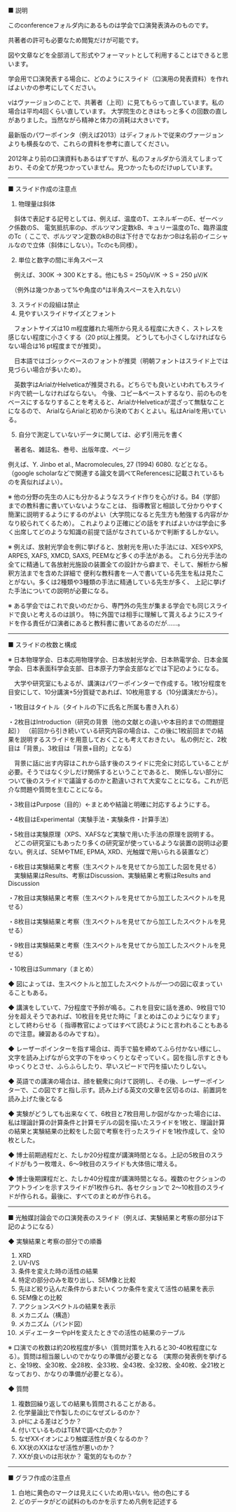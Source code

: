 ■ 説明

このconferenceフォルダ内にあるものは学会で口演発表済みのものです。

共著者の許可も必要なため閲覧だけが可能です。

図や文章などを全部消して形式やフォーマットとして利用することはできると思います。

学会用で口演発表する場合に、どのようにスライド（口演用の発表資料）を作ればよいかの参考にしてください。

vはヴァージョンのことで、共著者（上司）に見てもらって直しています。私の場合は平均4回くらい直しています。
大学院生のときはもっと多くの回数の直しがありました。当然ながら精神と体力の消耗は大きいです。

最新版のパワーポインタ（例えば2013）はディフォルトで従来のヴァージョンよりも横長なので、これらの資料を参考に直してください。

2012年より前の口演資料もあるはずですが、私のフォルダから消えてしまっており、その全てが見つかっていません。見つかったものだけupしています。

******************************************************************************
■ スライド作成の注意点

1. 物理量は斜体

　斜体で表記する記号としては、例えば、温度のT、エネルギーのE、ゼーベック係数のS、
電気抵抗率のρ、ボルツマン定数kB、キュリー温度のTc、臨界温度のTc（
ここで、ボルツマン定数のkBのBは下付きでなおかつBは名前のイニシャルなので立体（斜体にしない）。Tcのcも同様）。

2. 単位と数字の間に半角スペース

　例えば、300K → 300 Kとする。他にもS = 250μV/K → S = 250 μV/K

　（例外は幾つかあって%や角度の°は半角スペースを入れない）

3. スライドの段組は禁止
4. 見やすいスライドサイズとフォント

　フォントサイズは10 m程度離れた場所から見える程度に大きく、ストレスを感じない程度に小さくする（20 pt以上推奨。
どうしても小さくしなければならない場合は16 pt程度までが推奨）。

　日本語ではゴシックベースのフォントが推奨（明朝フォントはスライド上では見づらい場合が多いため）。

　英数字はArialかHelveticaが推奨される。どちらでも良いといわれてもスライド内で統一しなければならない。
今後、コピー&ペーストするなり、前のものをベースにするなりすることを考えると、ArialかHelveticaが混ざって無駄なことになるので、
ArialならArialと初めから決めておくとよい。私はArialを用いている。

5. 自分で測定していないデータに関しては、必ず引用元を書く

　著者名、雑誌名、巻号、出版年度、ページ

例えば、Y. Jinbo et al., Macromolecules, 27 (1994) 6080. などとなる。
（google scholarなどで関連する論文を調べてReferencesに記載されているものを真似ればよい）。

※ 他の分野の先生の人にも分かるようなスライド作りを心がける。B4（学部）までの教科書に書いていないようなことは、
指導教官と相談して分かりやすく簡潔に説明するようにするのがよい（大学院になると先生方も勉強する内容がかなり絞られてくるため）。
これよりより正確にどの話をすればよいかは学会に多く出席してどのような知識の前提で話がなされているかで判断するしかない。

※ 例えば、放射光学会を例に挙げると、放射光を用いた手法には、XESやXPS, ARPES, XAFS, XMCD, SAXS, PEEMなど多くの手法がある。
これら分光手法の全てに精通して各放射光施設の装置全ての設計から癖まで、そして、解析から解釈方法までを含めた詳細で
便利な教科書を一人で書いている先生を私は見たことがない。多くは2種類や3種類の手法に精通している先生が多く、
上記に挙げた手法についての説明が必要になる。

※ ある学会ではこれで良いのだから、専門外の先生が集まる学会でも同じスライドで良いと考えるのは誤り。
特に外国では相手に理解して貰えるようにスライドを作る責任が口演者にあると教科書に書いてあるのだが......。
******************************************************************************
■ スライドの枚数と構成

※ 日本物理学会、日本応用物理学会、日本放射光学会、日本熱電学会、日本金属学会、日本表面科学会支部、日本原子力学会支部などでは下記のようになる。

　大学や研究室にもよるが、講演はパワーポインターで作成する。1枚1分程度を目安にして、10分講演+5分質疑であれば、10枚用意する（10分講演だから）。

・1枚目はタイトル（タイトルの下に氏名と所属も書き入れる）

・2枚目はIntroduction（研究の背景｛他の文献との違いや本目的までの問題提起｝）
 （前回から引き続いている研究内容の場合は、この後に1枚前回までの結果を説明するスライドを用意しておくことも考えておきたい。
 私の例だと、2枚目は「背景」、3枚目は「背景+目的」となる）

　背景に話に出す内容はこれから話す後のスライドに完全に対応していることが必要。そうではなく少しだけ関係するということであると、
関係しない部分について後のスライドで議論するのかと勘違いされて大変なことになる。これが厄介な問題や質問を生むことになる。

・3枚目はPurpose（目的）←まとめや結論と明確に対応するようにする。

・4枚目はExperimental（実験手法・実験条件・計算手法）

・5枚目は実験原理（XPS、XAFSなど実験で用いた手法の原理を説明する。
　どこの研究室にもあったり多くの研究室が使っているような装置の説明は必要ない。例えば、SEMやTME, EPMA, XRD、光触媒で用いられる装置など）

・6枚目は実験結果と考察（生スペクトルを見せてから加工した図を見せる）
 　実験結果はResults、考察はDiscussion、実験結果と考察はResults and Discussion

・7枚目は実験結果と考察（生スペクトルを見せてから加工したスペクトルを見せる）

・8枚目は実験結果と考察（生スペクトルを見せてから加工したスペクトルを見せる）

・9枚目は実験結果と考察（生スペクトルを見せてから加工したスペクトルを見せる）

・10枚目はSummary（まとめ）

◆ 図によっては、生スペクトルと加工したスペクトルが一つの図に収まっていることもある。

◆ 講演をしていて、7分程度で予鈴が鳴る。これを目安に話を進め、9枚目で10分を超えそうであれば、10枚目を見せた時に「まとめはこのようになります」として終わらせる（
指導教官によってはすべて読むようにと言われることもあるので注意。練習あるのみですね）。

◆ レーザーポインターを指す場合は、両手で脇を締めてふら付かない様にし、文字を読み上げながら文字の下をゆっくりとなぞっていく。図を指し示すときもゆっくりとさせ、ふらふらしたり、早いスピードで円を描いたりしない。

◆ 英語での講演の場合は、顔を観衆に向けて説明し、その後、レーザーポインターで、この図ですと指し示す。読み上げる英文の文章を区切るのは、前置詞を読み上げた後となる

◆ 実験がどうしても出来なくて、6枚目と7枚目用しか図がなかった場合には、私は理論計算の計算条件と計算モデルの図を描いたスライドを1枚と、理論計算の結果と実験結果の比較をした図で考察を行ったスライドを1枚作成して、全10枚とした。

◆ 博士前期過程だと、たしか20分程度が講演時間となる。上記の5枚目のスライドがもう一枚増え、6～9枚目のスライドも大体倍に増える。

◆ 博士後期課程だと、たしか40分程度が講演時間となる。複数のセクションのアウトラインを示すスライドが1枚作られ、各セクションで 2～10枚目のスライドが作られる。最後に、すべてのまとめが作られる。

******************************************************************************
■ 光触媒討論会での口演発表のスライド（例えば、実験結果と考察の部分は下記のようになる）

◆ 実験結果と考察の部分での順番
1. XRD
2. UV-IVS
3. 条件を変えた時の活性の結果
4. 特定の部分のみを取り出し、SEM像と比較
5. 先ほど絞り込んだ条件からまたいくつか条件を変えて活性の結果を表示
6. SEM像との比較
7. アクションスペクトルの結果を表示
8. メカニズム（構造）
9. メカニズム（バンド図）
10. メディエーターやpHを変えたときでの活性の結果のテーブル

※ 口演での枚数は約20枚程度が多い（質問対策を入れると30-40枚程度になる）。質問は相当厳しいのでかなりの準備が必要となる
（実際の発表例を挙げると、全19枚、全30枚、全28枚、全33枚、全43枚、全32枚、全40枚、全21枚となっており、かなりの準備が必要となる）。

◆ 質問
1. 複数回繰り返しての結果も質問されることがある。
2. 化学量論比で作製したのになぜズレるのか？
3. pHによる差はどうか？
4. 付いているものはTEMで調べたのか？
5. なぜXXイオンにより触媒活性が良くなるのか？
6. XX状のXXはなぜ活性が悪いのか？
7. XXが良いのは形状か？ 電気的なものか？
******************************************************************************
■ グラフ作成の注意点
1. 白地に黄色のマークは見えにくいため用いない。他の色にする
2. どのデータがどの試料のものかを示すため凡例を記述する
